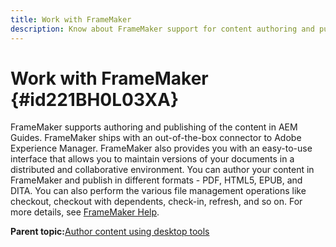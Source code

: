 ```yaml
---
title: Work with FrameMaker
description: Know about FrameMaker support for content authoring and publishing in AEM Guides.
---
```

# Work with FrameMaker {#id221BH0L03XA}

FrameMaker supports authoring and publishing of the content in AEM Guides. FrameMaker ships with an out-of-the-box connector to Adobe Experience Manager. FrameMaker also provides you with an easy-to-use interface that allows you to maintain versions of your documents in a distributed and collaborative environment. You can author your content in FrameMaker and publish in different formats - PDF, HTML5, EPUB, and DITA. You can also perform the various file management operations like checkout, checkout with dependents, check-in, refresh, and so on. For more details, see [FrameMaker Help](https://help.adobe.com/en_US/framemaker/using/index.html).

**Parent topic:**[Author content using desktop tools](author-desktop-tools.md)
